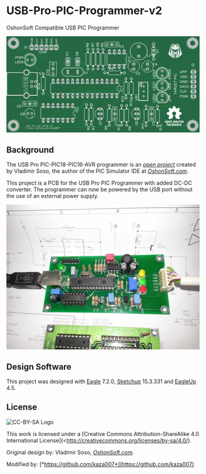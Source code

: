 # USB-Pro-PIC-Programmer-v2
OshonSoft Compatible USB PIC Programmer

![PCB](https://github.com/kaza007/USB-Pro-PIC-Programmer-v2/blob/master/eagleUp_usbpropicprog-v2_board_top.png)

Background
----------
The USB Pro PIC-PIC18-PIC16-AVR programmer is an [*open project*](http://www.oshonsoft.com/picprogprousb.html) created by Vladimir Soso, the author of the PIC Simulator IDE at [*OshonSoft.com*](http://www.oshonsoft.com/).

This project is a PCB for the USB Pro PIC Programmer with added DC-DC converter. The programmer can now be powered by the USB port without the use of an external power supply.

![Demo](https://github.com/kaza007/USB-Pro-PIC-Programmer-v2/blob/master/usbpropicprog-v2-demo.jpg)

Design Software
-----------------
This project was designed with [Eagle](http://www.cadsoftusa.com/) 7.2.0, [Sketchup](http://www.sketchup.com/) 15.3.331 and [EagleUp](http://eagleup.wordpress.com) 4.5.

License
-------
![CC-BY-SA Logo](https://i.creativecommons.org/l/by-sa/4.0/88x31.png)

This work is licensed under a [Creative Commons Attribution-ShareAlike 4.0 International License](<http://creativecommons.org/licenses/by-sa/4.0/).

Original design by: Vladimir Soso, [*OshonSoft.com*](http://www.oshonsoft.com/).

Modified by: [*https://github.com/kaza007*](https://github.com/kaza007)
